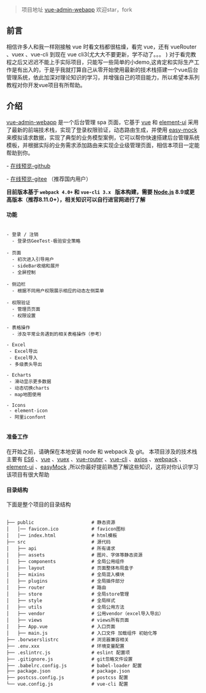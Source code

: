 > 项目地址 [vue-admin-webapp](https://github.com/gcddblue/vue-admin-webapp) 欢迎star，fork

## 前言

相信许多人和我一样刚接触 vue 时看文档都很枯燥，看完 vue，还有 vueRouter 、vuex 、vue-cli 到现在 vue cli3(尤大大不要更新，学不动了。。。 )  对于看完教程之后又迟迟不能上手实际项目，只能写一些简单的小demo,这肯定和实际生产工作是有出入的，于是乎我就打算自己从零开始使用最新的技术栈搭建一个vue后台管理系统，依此加深对理论知识的学习，并增强自己的项目能力，所以希望本系列教程对你开发vue项目有所帮助。

## 介绍

[vue-admin-webapp](https://gcddblue.github.io/vue-admin-webapp) 是一个后台管理 spa 页面，它基于 [vue](https://github.com/vuejs/vue) 和 [element-ui](https://github.com/ElemeFE/element) 采用了最新的前端技术栈，实现了登录权限验证，动态路由生成，并使用 [easy-mock](https://github.com/easy-mock/easy-mock) 来模拟请求数据，实现了典型的业务模型案例，它可以帮你快速搭建后台管理系统模板，并根据实际的业务需求添加路由来实现企业级管理页面，相信本项目一定能帮助到你。



\- [在线预览-github](https://gcddblue.github.io/vue-admin-webapp)

\- [在线预览-gitee](https://gcddblue.gitee.io/vue-admin-webapp) （推荐国内用户）



**目前版本基于  `webpack 4.0+` 和 `vue-cli 3.x ` 版本构建，需要 [Node.js](https://nodejs.org/) 8.9或更高版本（推荐8.11.0+），相关知识可以自行进官网进行了解**

#### 功能

```

- 登录 / 注销
  - 登录仿GeeTest-极验安全策略
  
- 页面
  - 初次进入引导用户
  - sideBar收缩和展开
  - 全屏控制
  
- 侧边栏
  - 根据不同用户权限展示相应的动态左侧菜单
  
- 权限验证
  - 管理员页面
  - 权限设置
  
- 表格操作
  - 涉及平常业务遇到的相关表格操作（参考）
  
- Excel
 - Excel导出
 - Excel导入
 - 多级表头导出
 
- Echarts
 - 滑动显示更多数据
 - 动态切换charts
 - map地图使用
 
- Icons
 - element-icon
 - 阿里iconfont
 
```

#### 准备工作

在开始之前，请确保在本地安装 node 和 webpack 及 git。 本项目涉及的技术栈主要有 [ES6](http://es6.ruanyifeng.com/) 、[vue](https://cn.vuejs.org/) 、[vuex](https://vuex.vuejs.org/zh/) 、[vue-router](https://router.vuejs.org/zh/) 、[vue-cli](https://cli.vuejs.org/zh/guide/) 、[axios](http://www.axios-js.com/) 、[webpack](https://www.webpackjs.com/) 、[element-ui](https://element.eleme.io/#/zh-CN) 、[easyMock](https://www.easy-mock.com/) ,所以你最好提前熟悉了解这些知识，这将对你认识学习该项目有很大帮助

#### 目录结构

下面是整个项目的目录结构

```

├── public                     # 静态资源
│   │── favicon.ico            # favicon图标
│   |── index.html             # html模板
├── src                        # 源代码
│   ├── api                    # 所有请求
│   ├── assets                 # 图片、字体等静态资源
│   ├── components             # 全局公用组件
│   ├── layout                 # 页面整体布局盒子
│   ├── mixins                 # 全局混入模块
│   ├── plugins                # 全局插件部分
│   ├── router                 # 路由
│   ├── store                  # 全局store管理
│   ├── style                  # 全局样式
│   ├── utils                  # 全局公用方法
│   ├── vendor                 # 公用vendor（excel导入导出）
│   ├── views                  # views所有页面
│   ├── App.vue                # 入口页面
│   ├── main.js                # 入口文件 加载组件 初始化等
├── .borwserslistrc            # 浏览器兼容相关
├── .env.xxx                   # 环境变量配置
├── .eslintrc.js               # eslint 配置项
├── .gitignore.js              # git忽略文件设置
├── .babelrc.config.js         # babel-loader 配置
├── package.json               # package.json
├── postcss.config.js          # postcss 配置
└── vue.config.js              # vue-cli 配置

```


